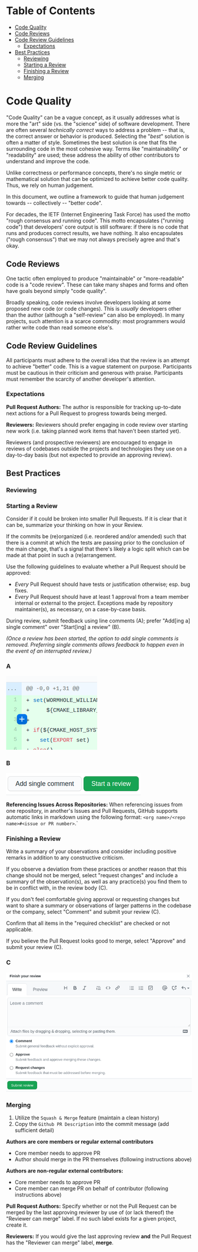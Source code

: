 # Table of Contents <!-- omit in toc -->

- [Code Quality](#code-quality)
- [Code Reviews](#code-reviews)
- [Code Review Guidelines](#code-review-guidelines)
    - [Expectations](#expectations)
- [Best Practices](#best-practices)
    - [Reviewing](#reviewing)
    - [Starting a Review](#starting-a-review)
    - [Finishing a Review](#finishing-a-review)
    - [Merging](#merging)

# Code Quality

"Code Quality" can be a vague concept, as it usually addresses what is more the "art" side (vs. the "science" side) of software development.
There are often several *technically correct* ways to address a problem -- that is, the correct answer or behavior is produced.
Selecting the "*best*" solution is often a matter of style.
Sometimes the best solution is one that fits the surrounding code in the most cohesive way.
Terms like "maintainability" or "readability" are used; these address the ability of other contributors to understand and improve the code.

Unlike correctness or performance concepts, there's no single metric or mathematical solution that can be optimized to achieve better code quality.
Thus, we rely on human judgement.

In this document, we outline a framework to guide that human judgement towards -- collectively -- "better code".

For decades, the IETF (Internet Engineering Task Force) has used the motto "rough consensus and running code".
This motto encapsulates ("running code") that developers' core output is still software: if there is no code that runs and produces correct results, we have nothing.
It also encapsulates ("rough consensus") that we may not always precisely agree and that's okay.

## Code Reviews

One tactic often employed to produce "maintainable" or "more-readable" code is a "code review".
These can take many shapes and forms and often have goals beyond simply "code quality".

Broadly speaking, code reviews involve developers looking at some proposed new code (or code changes).
This is *usually* developers other than the author (although a "self-review" can also be employed).
In many projects, such attention is a scarce commodity: most programmers would rather write code than read someone else's.

## Code Review Guidelines

All participants must adhere to the overall idea that the review is an attempt to achieve "better" code.
This is a vague statement on purpose.
Participants must be cautious in their criticism and generous with praise.
Participants must remember the scarcity of another developer's attention.

### Expectations

**Pull Request Authors:**
The author is responsible for tracking up-to-date next actions for a Pull Request to progress towards being merged.

**Reviewers:**
Reviewers should prefer engaging in code review over starting new work (i.e. taking planned work items that haven't been started yet).

Reviewers (and prospective reviewers) are encouraged to engage in reviews of codebases outside the projects and technologies they use on a day-to-day basis (but not expected to provide an approving review).

## Best Practices

### Reviewing

### Starting a Review

Consider if it could be broken into smaller Pull Requests. If it is clear that it can be, summarize your thinking on how in your Review.

If the commits be (re)organized (i.e. reordered and/or amended) such that there is a commit at which the tests are passing prior to the conclusion of the main change, that's a signal that there's likely a logic split which can be made at that point in such a (re)arrangement.

Use the following guidelines to evaluate whether a Pull Request should be approved:

- *Every* Pull Request should have tests or justification otherwise; esp. bug fixes.
- *Every* Pull Request should have at least 1 approval from a team member internal or external to the project. Exceptions made by repository maintainer(s), as necessary, on a case-by-case basis.

During review, submit feedback using line comments (A); prefer "Add\[ing a\] single comment" over "Start[ing] a review" (B).

*(Once a review has been started, the option to add single comments is removed. Preferring single comments allows feedback to happen even in the event of an interrupted review.)*

### A

![github_line_comment.png](./assets/github_line_comment.png)

### B

![line_comment_dialog_start.png](./assets/line_comment_dialog_start.png)

**Referencing Issues Across Repositories:**
When referencing issues from one repository, in another's Issues and Pull Requests, GitHub supports automatic links in markdown using the following format: `<org name>/<repo name>#<issue or PR number>`.`

### Finishing a Review

Write a summary of your observations and consider including positive remarks in addition to any constructive criticism.

If you observe a deviation from these practices or another reason that this change should not be merged, select "request changes" and include a summary of the observation(s), as well as any practice(s) you find them to be in conflict with, in the review body (C).

If you don't feel comfortable giving approval or requesting changes but want to share a summary or observations of larger patterns in the codebase or the company, select "Comment" and submit your review (C).

Confirm that all items in the "required checklist" are checked or not applicable.

If you believe the Pull Request looks good to merge, select "Approve" and submit your review (C).

### C

![submit_review.png](./assets/submit_review.png)

### Merging

1. Utilize the `Squash & Merge` feature (maintain a clean history)
2. Copy the `Github PR Description` into the commit message (add sufficient detail)

**Authors are core members or regular external contributors**

- Core member needs to approve PR
- Author should merge in the PR themselves (following instructions above)

**Authors are non-regular external contributors:**

- Core member needs to approve PR
- Core member can merge PR on behalf of contributor  (following instructions above)

**Pull Request Authors:**
Specify whether or not the Pull Request can be merged by the last approving reviewer by use of (or lack thereof) the "Reviewer can merge" label. If no such label exists for a given project, create it.

**Reviewers:**
If you would give the last approving review **and** the Pull Request has the "Reviewer can merge" label, **merge**.
